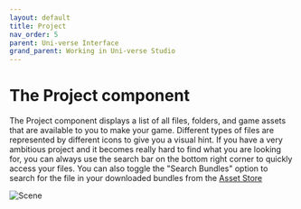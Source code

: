 ```yaml
---
layout: default
title: Project
nav_order: 5
parent: Uni-verse Interface
grand_parent: Working in Uni-verse Studio
---
```

# The Project component

The Project component displays a list of all files, folders, and game assets that are available to you to make your game. Different types of files are represented by different icons to give you a visual hint. If you have a very ambitious project and it becomes really hard to find what you are looking for, you can always use the search bar on the bottom right corner to quickly access your files. You can also toggle the "Search Bundles" option to search for the file in your downloaded bundles from the [Asset Store](./asset-store.html)

![Scene]({{site.url}}{{site.baseurl}}/content/images/project.png)